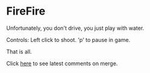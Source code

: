 # FireFire
Unfortunately, you don't drive, you just play with water.

Controls:
Left click to shoot.
'p' to pause in game.

That is all.

Click [here](https://github.com/kuronekokami/FireFire/commit/78b850015448a5904a07966796f9ef5c9fa4f754) to see latest comments on merge.
